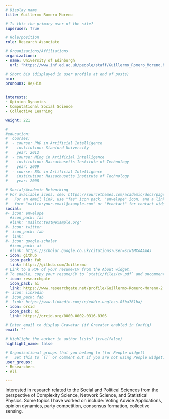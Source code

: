 ```yaml
---
# Display name
title: Guillermo Romero Moreno		

# Is this the primary user of the site?
superuser: True 

# Role/position
role: Research Associate		

# Organizations/Affiliations
organizations:
- name: University of Edinburgh
  url: "https://www.inf.ed.ac.uk/people/staff/Guillermo_Romero_Moreno.html"

# Short bio (displayed in user profile at end of posts)
bio: 
pronouns: He/Him


interests:
- Opinion Dynamics
- Computational Social Science
- Collective Learning

weight: 221

#
#education:
#  courses:
#  - course: PhD in Artificial Intelligence
#    institution: Stanford University
#    year: 2012
#  - course: MEng in Artificial Intelligence
#    institution: Massachusetts Institute of Technology
#    year: 2009
#  - course: BSc in Artificial Intelligence
#    institution: Massachusetts Institute of Technology
#    year: 2008

# Social/Academic Networking
# For available icons, see: https://sourcethemes.com/academic/docs/page-builder/#icons
#   For an email link, use "fas" icon pack, "envelope" icon, and a link in the
#   form "mailto:your-email@example.com" or "#contact" for contact widget.
social:
#- icon: envelope
  #icon_pack: fas
  #link: 'mailto:test@example.org'
#- icon: twitter
#  icon_pack: fab
#  link: 
#- icon: google-scholar
  #icon_pack: ai
  #link: https://scholar.google.co.uk/citations?user=sIwtMXoAAAAJ
- icon: github
  icon_pack: fab
  link: https://github.com/Juillermo
# Link to a PDF of your resume/CV from the About widget.
# To enable, copy your resume/CV to `static/files/cv.pdf` and uncomment the lines below.
- icon: researchgate
  icon_pack: ai
  link: https://www.researchgate.net/profile/Guillermo-Romero-Moreno-2
#- icon: linkedin
#  icon_pack: fab
#  link: https://www.linkedin.com/in/eddie-ungless-85ba761ba/ 
- icon: orcid
  icon_pack: ai
  link: https://orcid.org/0000-0002-0316-8306

# Enter email to display Gravatar (if Gravatar enabled in Config)
email: ""

# Highlight the author in author lists? (true/false)
highlight_name: false

# Organizational groups that you belong to (for People widget)
#   Set this to `[]` or comment out if you are not using People widget.
user_groups:
- Researchers 
- All 

---
```


Interested in research related to the Social and Political Sciences from the perspective of Complexity Science, Network Science, and Statistical Physics. Some topics I have worked on include: Voting Advice Applications, opinion dynamics, party competition, consensus formation, collective sensing.		